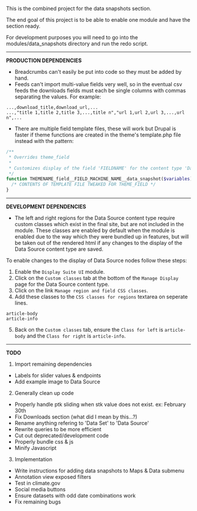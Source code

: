 This is the combined project for the data snapshots section.

The end goal of this project is to be able to enable one module and have the section ready.

For development purposes you will need to go into the modules/data_snapshots directory and run the redo script.

---

**PRODUCTION DEPENDENCIES**
- Breadcrumbs can't easily be put into code so they must be added by hand.
- Feeds can't import multi-value fields very well, so in the eventual csv feeds the downloads fields must each be single columns with commas separating the values. For example:
```csv
...,download_title,download_url,...
...,"title 1,title 2,title 3,...,title n","url 1,url 2,url 3,...,url n",...
```
- There are multiple field template files, these will work but Drupal is faster if theme functions are created in the theme's template.php file instead with the pattern:
```php
/**
 * Overrides theme_field
 *
 * Customizes display of the field 'FIELDNAME' for the content type 'Data Snapshot'
 */
function THEMENAME_field__FIELD_MACHINE_NAME__data_snapshot($variables) {
  /* CONTENTS OF TEMPLATE FILE TWEAKED FOR THEME_FIELD */
}
```

---

**DEVELOPMENT DEPENDENCIES**
- The left and right regions for the Data Source content type require custom classes which exist in the final site, but are not included in the module. These classes are enabled by default when the module is enabled due to the way which they were bundled up in features, but will be taken out of the rendered html if any changes to the display of the Data Source content type are saved.

To enable changes to the display of Data Source nodes follow these steps:

1. Enable the `Display Suite UI` module.
2. Click on the `Custom classes` tab at the bottom of the `Manage Display` page for the Data Source content type.
3. Click on the link `Manage region and field CSS classes`.
4. Add these classes to the `CSS classes for regions` textarea on seperate lines.
```
article-body
article-info
```
5. Back on the `Custom classes` tab, ensure the `Class for left` is `article-body` and the `Class for right` is `article-info`.

---

**TODO**

1. Import remaining dependencies
  - Labels for slider values & endpoints
  - Add example image to Data Source
2. Generally clean up code
  - Properly handle ptk sliding when stk value does not exist. ex: February 30th
  - Fix Downloads section (what did I mean by this...?)
  - Rename anything refering to 'Data Set' to 'Data Source'
  - Rewrite queries to be more efficient
  - Cut out deprecated/development code
  - Properly bundle css & js
  - Minify Javascript
3. Implementation
  - Write instructions for adding data snapshots to Maps & Data submenu
  - Annotation view exposed filters
  - Test in climate.gov
  - Social media buttons
  - Ensure datasets with odd date combinations work
  - Fix remaining bugs
